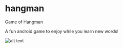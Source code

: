 # hangman
Game of Hangman

A fun android game to enjoy while you learn new words!

![alt text](https://i.ibb.co/zfxHM47/Screenshot-20201213-092731-Hangman.jpg)
